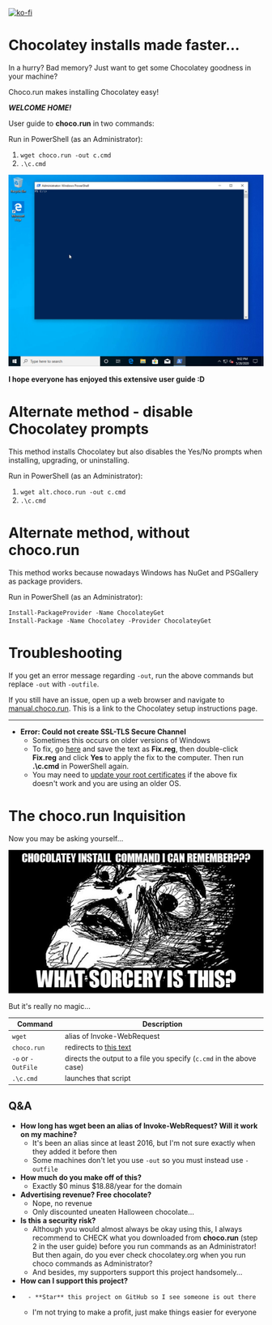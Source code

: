 [![ko-fi](https://ko-fi.com/img/githubbutton_sm.svg)](https://ko-fi.com/asheroto)

# Chocolatey installs made faster...

In a hurry? Bad memory? Just want to get some Chocolatey goodness in your machine?

Choco.run makes installing Chocolatey easy!

**_WELCOME HOME!_**

User guide to **choco.run** in two commands:

Run in PowerShell (as an Administrator):

1.  `wget choco.run -out c.cmd`
2.  `.\c.cmd`

![expected-output](https://github.com/asheroto/choco.run/blob/master/choco.run-install.gif?raw=true)

**I hope everyone has enjoyed this extensive user guide :D**

# Alternate method - disable Chocolatey prompts

This method installs Chocolatey but also disables the Yes/No prompts when installing, upgrading, or uninstalling.

Run in PowerShell (as an Administrator):

1.  `wget alt.choco.run -out c.cmd`
2.  `.\c.cmd`

# Alternate method, without choco.run

This method works because nowadays Windows has NuGet and PSGallery as package providers.

Run in PowerShell (as an Administrator):

```
Install-PackageProvider -Name ChocolateyGet
Install-Package -Name Chocolatey -Provider ChocolateyGet
```

# Troubleshooting

If you get an error message regarding `-out`, run the above commands but replace `-out` with `-outfile`.

If you still have an issue, open up a web browser and navigate to [manual.choco.run](http://manual.choco.run). This is a link to the Chocolatey setup instructions page.

---

-   **Error: Could not create SSL-TLS Secure Channel**
    -   Sometimes this occurs on older versions of Windows
    -   To fix, go [here](https://raw.githubusercontent.com/asheroto/choco.run/master/Fix%20Could%20not%20Create%20SSL-TLS%20Secure%20Channel.reg) and save the text as **Fix.reg**, then double-click **Fix.reg** and click **Yes** to apply the fix to the computer. Then run **.\c.cmd** in PowerShell again.
    -   You may need to [update your root certificates](https://asher.tools/root-certificate-updater) if the above fix doesn't work and you are using an older OS.

# The choco.run Inquisition

Now you may be asking yourself...

![meme](https://raw.githubusercontent.com/asheroto/choco.run/master/meme.jpg)

But it's really no magic...

| Command            | Description                                                                                   |
| ------------------ | --------------------------------------------------------------------------------------------- |
| `wget`             | alias of Invoke-WebRequest                                                                    |
| `choco.run`        | redirects to [this text](https://raw.githubusercontent.com/asheroto/choco.run/master/install) |
| `-o` or `-OutFile` | directs the output to a file you specify (`c.cmd` in the above case)                          |
| `.\c.cmd`          | launches that script                                                                          |

## Q&A

-   **How long has wget been an alias of Invoke-WebRequest? Will it work on my machine?**
    -   It's been an alias since at least 2016, but I'm not sure exactly when they added it before then
    -   Some machines don't let you use `-out` so you must instead use `-outfile`
-   **How much do you make off of this?**
    -   Exactly $0 minus $18.88/year for the domain
-   **Advertising revenue? Free chocolate?**
    -   Nope, no revenue
    -   Only discounted uneaten Halloween chocolate...
-   **Is this a security risk?**
    -   Although you would almost always be okay using this, I always recommend to CHECK what you downloaded from **choco.run** (step 2 in the user guide) before you run commands as an Administrator! But then again, do you ever check chocolatey.org when you run choco commands as Administrator?
    -   And besides, my supporters support this project handsomely...
-   **How can I support this project?**
-       - **Star** this project on GitHub so I see someone is out there
    -   I'm not trying to make a profit, just make things easier for everyone
